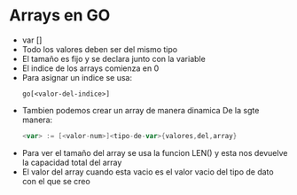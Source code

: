 # Arrays en GO

- var <nombre> [<valor-nummerico>]<tipo-de-dato>
- Todo los valores deben ser del mismo tipo
- El tamaño es fijo y se declara junto con la variable
- El indice de los arrays comienza en 0
- Para asignar un indice se usa:
    ```
    go[<valor-del-indice>]
    ```
- Tambien podemos crear un array de manera dinamica
    De la sgte manera:
    ```go
    <var> := [<valor-num>]<tipo-de-var>{valores,del,array}
    ```
- Para ver el tamaño del array se usa la funcion LEN() y esta nos devuelve la capacidad total del array
- El valor del array cuando esta vacio es el valor vacio del tipo de dato con el que se creo
